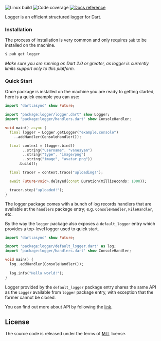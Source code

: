 ![Linux build][travis-badge-url] ![Code coverage][coveralls-badge-url] [![Docs reference][dartdocs-badge-url]](dartdocs-url)


Logger is an efficient structured logger for Dart.


### Installation
The process of installation is very common and only requires `pub` to be installed
on the machine.

```sh
$ pub get logger
```

_Make sure you are running on Dart 2.0 or greater, as logger is currently limits
support only to this platform._

### Quick Start
Once package is installed on the machine you are ready to getting started,
here is a quick example you can use:

```dart
import "dart:async" show Future;

import "package:logger/logger.dart" show Logger;
import "package:logger/handlers.dart" show ConsoleHandler;

void main() async {
  final logger = Logger.getLogger("example.console")
    ..addHandler(ConsoleHandler());

  final context = (logger.bind()
        ..string("username", "vanesyan")
        ..string("type", "image/png")
        ..string("image", "avatar.png"))
      .build();

  final tracer = context.trace("uploading!");

  await Future<void>.delayed(const Duration(milliseconds: 1000));

  tracer.stop("uploaded!");
}
```

The logger package comes with a bunch of log records handlers that are available
at the `handlers` package entry; e.g. `ConsoleHandler`, `FileHandler`, etc.

By the way the `logger` package also exposes a `default_logger` entry which provides
a top-level logger used to quick start.

```dart
import "dart:async" show Future;

import "package:logger/default_logger.dart" as log;
import "package:logger/handlers.dart" show ConsoleHandler;

void main() {
  log..addHandler(ConsoleHandler());
  
  log.info("Hello world!");
}
```

Logger provided by the `default_logger` package entry shares the same API as the
`Logger` available from `logger` package entry, with exception that the former cannot
be closed.

You can find out more about API by following the [link](dartdocs-url).

## License
The source code is released under the terms of [MIT] license.

[MIT]: ./LICENSE
[travis-badge-url]: https://img.shields.io/travis/logger-dart/logger.dart/master.svg
[coveralls-badge-url]: https://img.shields.io/coveralls/github/logger-dart/logger.dart/master.svg
[dartdocs-badge-url]: https://img.shields.io/badge/dartdocs-reference-blue.svg
[dartdocs-url]: https://pub.dartlang.org/documentation/logger
